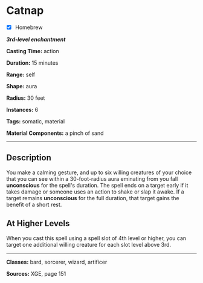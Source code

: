 # Catnap

- [x] Homebrew

***3rd-level enchantment***

**Casting Time:** action

**Duration:** 15 minutes

**Range:** self

**Shape:** aura

**Radius:** 30 feet

**Instances:** 6

**Tags:** somatic, material

**Material Components:** a pinch of sand

---

## Description
You make a calming gesture, and up to six willing creatures of your choice that you can see within a 30-foot-radius aura eminating from you fall **unconscious** for the spell's duration.
The spell ends on a target early if it takes damage or someone uses an action to shake or slap it awake.
If a target remains **unconscious** for the full duration, that target gains the benefit of a short rest.

## At Higher Levels
When you cast this spell using a spell slot of 4th level or higher, you can target one additional willing creature for each slot level above 3rd.

---

**Classes:** bard, sorcerer, wizard, artificer

**Sources:** XGE, page 151
